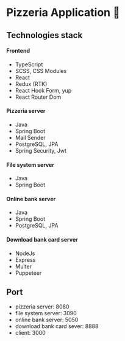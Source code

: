 # Pizzeria Application 🍕

## Technologies stack 

#### Frontend
* TypeScript
* SCSS, CSS Modules
* React
* Redux (RTK)
* React Hook Form, yup
* React Router Dom

#### Pizzeria server
* Java
* Spring Boot
* Mail Sender
* PostgreSQL, JPA
* Spring Security, Jwt

#### File system server
* Java
* Spring Boot

#### Online bank server
* Java
* Spring Boot
* PostgreSQL, JPA

#### Download bank card server
* NodeJs
* Express
* Multer
* Puppeteer

## Port
* pizzeria server: 8080
* file system server: 3090
* online bank server: 5050
* download bank card sever: 8888
* client: 3000